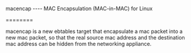 macencap ---- MAC Encapsulation (MAC-in-MAC) for Linux

========

macencap is a new ebtables target that encapsulate a mac packet into 
a new mac packet, so that the real source mac address and the destination 
mac address can be hidden from the networking appliance.
